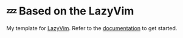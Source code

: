 # 💤 Based on the LazyVim

My template for [LazyVim](https://github.com/LazyVim/LazyVim).
Refer to the [documentation](https://lazyvim.github.io/installation) to get started.


